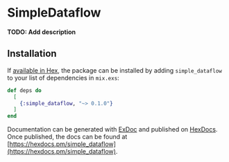 # SimpleDataflow

**TODO: Add description**

## Installation

If [available in Hex](https://hex.pm/docs/publish), the package can be installed
by adding `simple_dataflow` to your list of dependencies in `mix.exs`:

```elixir
def deps do
  [
    {:simple_dataflow, "~> 0.1.0"}
  ]
end
```

Documentation can be generated with [ExDoc](https://github.com/elixir-lang/ex_doc)
and published on [HexDocs](https://hexdocs.pm). Once published, the docs can
be found at [https://hexdocs.pm/simple_dataflow](https://hexdocs.pm/simple_dataflow).

